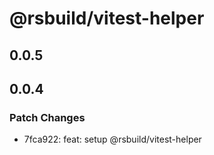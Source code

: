 # @rsbuild/vitest-helper

## 0.0.5

## 0.0.4

### Patch Changes

- 7fca922: feat: setup @rsbuild/vitest-helper
